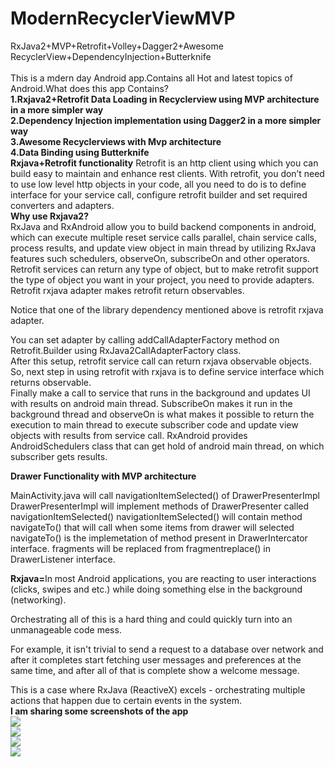 # ModernRecyclerViewMVP
RxJava2+MVP+Retrofit+Volley+Dagger2+Awesome RecyclerView+DependencyInjection+Butterknife<br>
<br>
This is a mdern day Android app.Contains all Hot and latest topics of Android.What does this app Contains?<br>
<b>1.Rxjava2+Retrofit Data Loading in Recyclerview using MVP architecture in a more simpler way</b><br>
<b>2.Dependency Injection implementation using Dagger2 in a more simpler way</b><br>
<b>3.Awesome Recyclerviews with Mvp architecture</b><br>
<b>4.Data Binding using Butterknife</b><br>
<b>Rxjava+Retrofit functionality</b>
Retrofit is an http client using which you can build easy to maintain and enhance rest clients. With retrofit, you don’t need to use low level http objects in your code, all you need to do is to define interface for your service call, configure retrofit builder and set required converters and adapters.<br>
<b>Why use Rxjava2?</b><br>
RxJava and RxAndroid allow you to build backend components in android, which can execute multiple reset service calls parallel, chain service calls, process results, and update view object in main thread by utilizing RxJava features such schedulers, observeOn, subscribeOn and other operators.<br>
Retrofit services can return any type of object, but to make retrofit support the type of object you want in your project, you need to provide adapters. Retrofit rxjava adapter makes retrofit return observables.

Notice that one of the library dependency mentioned above is retrofit rxjava adapter.

You can set adapter by calling addCallAdapterFactory method on Retrofit.Builder using RxJava2CallAdapterFactory class.<br>
After this setup, retrofit service call can return rxjava observable objects. So, next step in using retrofit with rxjava is to define service interface which returns observable.<br>
Finally make a call to service that runs in the background and updates UI with results on android main thread. SubscribeOn makes it run in the background thread and observeOn is what makes it possible to return the execution to main thread to execute subscriber code and update view objects with results from service call. RxAndroid provides AndroidSchedulers class that can get hold of android main thread, on which subscriber gets results.<br>

<b>Drawer Functionality with MVP architecture</b><br>

MainActivity.java will call navigationItemSelected() of DrawerPresenterImpl
DrawerPresenterImpl will implement methods of DrawerPresenter called navigationItemSelected()
navigationItemSelected() will contain method navigateTo() that will call when some items from drawer will selected
navigateTo() is the implemetation of method present in DrawerIntercator interface.
fragments will be replaced from fragmentreplace() in DrawerListener interface.

<b>Rxjava=</b>In most Android applications, you are reacting to user interactions (clicks, swipes and etc.) while doing something else in the background (networking).

Orchestrating all of this is a hard thing and could quickly turn into an unmanageable code mess.

For example, it isn't trivial to send a request to a database over network and after it completes start fetching user messages and preferences at the same time, and after all of that is complete show a welcome message.

This is a case where RxJava (ReactiveX) excels - orchestrating multiple actions that happen due to certain events in the system.<br>
<b>I am sharing some screenshots of the app</b>
<br>
<img src="https://github.com/vikashumain/ModernRecyclerViewMVP/blob/master/Screenshot_2018-01-30-17-18-29-638_com.cogoport.png"><br>
<img src="https://github.com/vikashumain/ModernRecyclerViewMVP/blob/master/Screenshot_2018-01-30-17-18-57-007_com.cogoport.png"><br>
<img src="https://github.com/vikashumain/ModernRecyclerViewMVP/blob/master/Screenshot_2018-01-30-17-19-28-568_com.cogoport.png"><br>
<img src="https://github.com/vikashumain/ModernRecyclerViewMVP/blob/master/Screenshot_2018-01-30-17-19-38-348_com.cogoport.png"><br>

